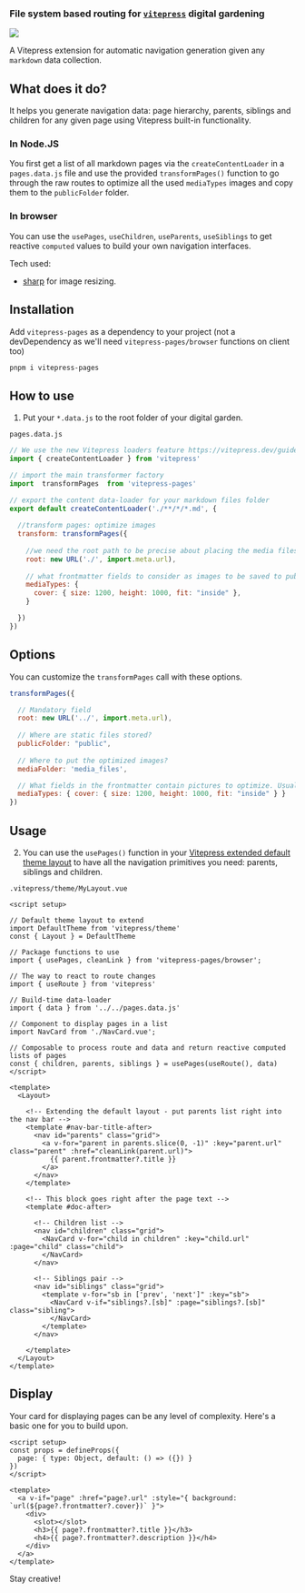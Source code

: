 ### File system based routing for [`vitepress`](https://vitepress.vuejs.org/) digital gardening

![](https://img.shields.io/npm/v/vitepress-pages?color=%23eee&style=for-the-badge)

A Vitepress extension for automatic navigation generation given any `markdown` data collection.

## What does it do?

It helps you generate navigation data: page hierarchy, parents, siblings and children for any given page using Vitepress built-in functionality.

### In Node.JS

You first get a list of all markdown pages via the `createContentLoader` in a `pages.data.js` file and use the provided `transformPages()` function to go through the raw routes to optimize all the used `mediaTypes` images and copy them to the `publicFolder` folder.

### In browser

You can use the `usePages`, `useChildren`, `useParents`, `useSiblings` to get reactive `computed` values to build your own navigation interfaces.


Tech used:

- [sharp](https://github.com/lovell/sharp) for image resizing.

## Installation

Add `vitepress-pages` as a dependency to your project (not a devDependency as we'll need `vitepress-pages/browser` functions on client too)

```bash
pnpm i vitepress-pages
```

## How to use

1. Put your `*.data.js` to the root folder of your digital garden.

`pages.data.js`

```js
// We use the new Vitepress loaders feature https://vitepress.dev/guide/data-loading
import { createContentLoader } from 'vitepress'

// import the main transformer factory
import  transformPages  from 'vitepress-pages'

// export the content data-loader for your markdown files folder
export default createContentLoader('./**/*/*.md', {
  
  //transform pages: optimize images
  transform: transformPages({
    
    //we need the root path to be precise about placing the media files
    root: new URL('./', import.meta.url),
    
    // what frontmatter fields to consider as images to be saved to public folder
    mediaTypes: {
      cover: { size: 1200, height: 1000, fit: "inside" },
    }

  })
})
```

## Options

You can customize the `transformPages` call with these options.

```js
transformPages({

  // Mandatory field
  root: new URL('../', import.meta.url),
  
  // Where are static files stored?
  publicFolder: "public",
  
  // Where to put the optimized images?
  mediaFolder: 'media_files',

  // What fields in the frontmatter contain pictures to optimize. Usually 'cover' and/or 'icon'
  mediaTypes: { cover: { size: 1200, height: 1000, fit: "inside" } }
})
```

## Usage

2. You can use the `usePages()` function in your [Vitepress extended default theme layout](https://vitepress.dev/guide/extending-default-theme#extending-the-default-theme) to have all the navigation primitives you need: parents, siblings and children.

`.vitepress/theme/MyLayout.vue`

```vue
<script setup>

// Default theme layout to extend
import DefaultTheme from 'vitepress/theme'
const { Layout } = DefaultTheme

// Package functions to use
import { usePages, cleanLink } from 'vitepress-pages/browser';

// The way to react to route changes
import { useRoute } from 'vitepress'

// Build-time data-loader
import { data } from '../../pages.data.js'

// Component to display pages in a list
import NavCard from './NavCard.vue';

// Composable to process route and data and return reactive computed lists of pages
const { children, parents, siblings } = usePages(useRoute(), data)
</script>

<template>
  <Layout>
    
    <!-- Extending the default layout - put parents list right into the nav bar -->
    <template #nav-bar-title-after>
      <nav id="parents" class="grid">
        <a v-for="parent in parents.slice(0, -1)" :key="parent.url" class="parent" :href="cleanLink(parent.url)">
          {{ parent.frontmatter?.title }}
        </a>
      </nav>
    </template>

    <!-- This block goes right after the page text -->
    <template #doc-after>

      <!-- Children list -->
      <nav id="children" class="grid">
        <NavCard v-for="child in children" :key="child.url" :page="child" class="child">
        </NavCard>
      </nav>

      <!-- Siblings pair -->
      <nav id="siblings" class="grid">
        <template v-for="sb in ['prev', 'next']" :key="sb">
          <NavCard v-if="siblings?.[sb]" :page="siblings?.[sb]" class="sibling">
          </NavCard>
        </template>
      </nav>

    </template>
  </Layout>
</template>
```

## Display

Your card for displaying pages can be any level of complexity. Here's a basic one for you to build upon.

```vue
<script setup>
const props = defineProps({
  page: { type: Object, default: () => ({}) }
})
</script>

<template>
  <a v-if="page" :href="page?.url" :style="{ background: `url(${page?.frontmatter?.cover})` }">
    <div>
      <slot></slot>
      <h3>{{ page?.frontmatter?.title }}</h3>
      <h4>{{ page?.frontmatter?.description }}</h4>
    </div>
  </a>
</template>
```

Stay creative!

